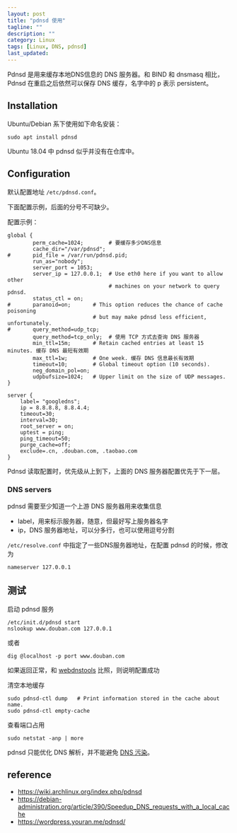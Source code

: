 ```yaml
---
layout: post
title: "pdnsd 使用"
tagline: ""
description: ""
category: Linux
tags: [Linux, DNS, pdnsd]
last_updated: 
---
```



Pdnsd 是用来缓存本地DNS信息的 DNS 服务器。和 BIND 和 dnsmasq 相比，Pdnsd 在重启之后依然可以保存 DNS 缓存，名字中的 p 表示 persistent。


## Installation
Ubuntu/Debian 系下使用如下命名安装：

    sudo apt install pdnsd

Ubuntu 18.04 中 pdnsd 似乎并没有在仓库中。

## Configuration

默认配置地址 `/etc/pdnsd.conf`。

下面配置示例，后面的分号不可缺少。

配置示例：

    global {                                                                        
            perm_cache=1024;        # 要缓存多少DNS信息                                                
            cache_dir="/var/pdnsd";                                                 
    #       pid_file = /var/run/pdnsd.pid;                                          
            run_as="nobody";                                                        
            server_port = 1053;                                                      
            server_ip = 127.0.0.1;  # Use eth0 here if you want to allow other       
                                    # machines on your network to query pdnsd.       
            status_ctl = on;                                                         
    #       paranoid=on;       # This option reduces the chance of cache poisoning   
                               # but may make pdnsd less efficient, unfortunately.   
    #       query_method=udp_tcp;                                                    
            query_method=tcp_only;  # 使用 TCP 方式去查询 DNS 服务器                                                 
            min_ttl=15m;       # Retain cached entries at least 15 minutes. 缓存 DNS 最短有效期         
            max_ttl=1w;        # One week. 缓存 DNS 信息最长有效期                                           
            timeout=10;        # Global timeout option (10 seconds).                 
            neg_domain_pol=on;                                                       
            udpbufsize=1024;   # Upper limit on the size of UDP messages.            
    }                                                                                

    server {                                                                         
        label= "googledns";                                                          
        ip = 8.8.8.8, 8.8.4.4;                                                       
        timeout=30;                                                                  
        interval=30;                                                                 
        root_server = on;                                                            
        uptest = ping;                                                               
        ping_timeout=50;                                                             
        purge_cache=off;                                                             
        exclude=.cn, .douban.com, .taobao.com                                         
    }             
    
Pdnsd 读取配置时，优先级从上到下，上面的 DNS 服务器配置优先于下一层。

### DNS servers

pdnsd 需要至少知道一个上游 DNS 服务器用来收集信息

- label，用来标示服务器，随意，但最好写上服务器名字
- ip，DNS 服务器地址，可以分多行，也可以使用逗号分割

`/etc/resolve.conf` 中指定了一些DNS服务器地址，在配置 pdnsd 的时候，修改为

    nameserver 127.0.0.1

## 测试

启动 pdnsd 服务

    /etc/init.d/pdnsd start 
    nslookup www.douban.com 127.0.0.1

或者

    dig @localhost -p port www.douban.com

如果返回正常，和 [webdnstools](http://www.webdnstools.com/) 比照，则说明配置成功

清空本地缓存

	sudo pdnsd-ctl dump   # Print information stored in the cache about name.
    sudo pdnsd-ctl empty-cache

查看端口占用

	sudo netstat -anp | more

pdnsd 只能优化 DNS 解析，并不能避免 [DNS 污染](http://gfwrev.blogspot.jp/2009/11/gfwdns.html)。


## reference

- <https://wiki.archlinux.org/index.php/pdnsd>
- <https://debian-administration.org/article/390/Speedup_DNS_requests_with_a_local_cache>
- <https://wordpress.youran.me/pdnsd/>
